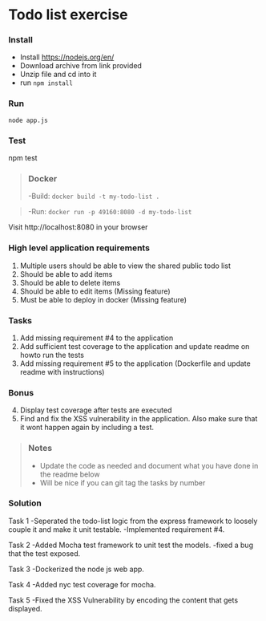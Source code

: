 # Todo list exercise

### Install

- Install https://nodejs.org/en/
- Download archive from link provided
- Unzip file and cd into it
- run `npm install`

### Run
`node app.js`

### Test
npm test

> ### Docker
> -Build: ```docker build -t my-todo-list .```

> -Run: ```docker run -p 49160:8080 -d my-todo-list```

Visit http://localhost:8080 in your browser

### High level application requirements
1. Multiple users should be able to view the shared public todo list
2. Should be able to add items
3. Should be able to delete items
4. Should be able to edit items (Missing feature)
5. Must be able to deploy in docker (Missing feature)

### Tasks
1. Add missing requirement #4 to the application
2. Add sufficient test coverage to the application and update readme on howto run the tests
3. Add missing requirement #5 to the application (Dockerfile and update readme with instructions)

### Bonus
4. Display test coverage after tests are executed
5. Find and fix the XSS vulnerability in the application. Also make sure that it wont happen again by including a test.

> ### Notes
> - Update the code as needed and document what you have done in the readme below
> - Will be nice if you can git tag the tasks by number

### Solution
Task 1 
-Seperated the todo-list logic from the express framework to loosely couple it and make it unit testable.
-Implemented requirement #4.

Task 2
-Added Mocha test framework to unit test the models.
-fixed a bug that the test exposed.

Task 3
-Dockerized the node js web app.

Task 4
-Added nyc test coverage for mocha.

Task 5
-Fixed the XSS Vulnerability by encoding the content that gets displayed. 



